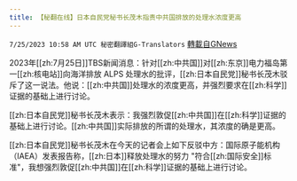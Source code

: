 ```yaml
---
title: 【秘翻在线】日本自民党秘书长茂木指责中共国排放的处理水浓度更高
---
```

`7/25/2023 10:58 AM UTC 秘密翻譯組G-Translators` [轉載自GNews](https://gnews.org/articles/1486153)

 2023年[[zh:7月25日]]TBS新闻消息：针对[[zh:中共国]]对[[zh:东京]]电力福岛第一[[zh:核电站]]向海洋排放 ALPS 处理水的批评，[[zh:日本自民党]]秘书长茂木驳斥了这一说法。他说：[[zh:中共国]]处理水的浓度更高，并强烈要求在[[zh:科学]]证据的基础上进行讨论。

[[zh:日本自民党]]秘书长茂木表示：我强烈敦促[[zh:中共国]]在[[zh:科学]]证据的基础上进行讨论。[[zh:中共国]]实际排放的所谓的处理水，其浓度的确是更高。

[[zh:日本自民党]]秘书长茂木在今天的记者会上如下反驳中方：国际原子能机构（IAEA）发表报告称，[[zh:日本]]释放处理水的努力 "符合[[zh:国际安全]]标准"，我想强烈敦促[[zh:中共国]]在[[zh:科学]]证据的基础上进行讨论。
